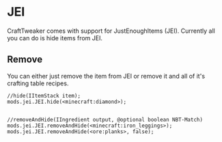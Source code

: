 # JEI

CraftTweaker comes with support for JustEnoughItems (JEI).
Currently all you can do is hide items from JEI.

## Remove
You can either just remove the item from JEI or remove it and all of it's crafting table recipes.

```
//hide(IItemStack item);
mods.jei.JEI.hide(<minecraft:diamond>);


//removeAndHide(IIngredient output, @optional boolean NBT-Match)
mods.jei.JEI.removeAndHide(<minecraft:iron_leggings>);
mods.jei.JEI.removeAndHide(<ore:planks>, false);
```